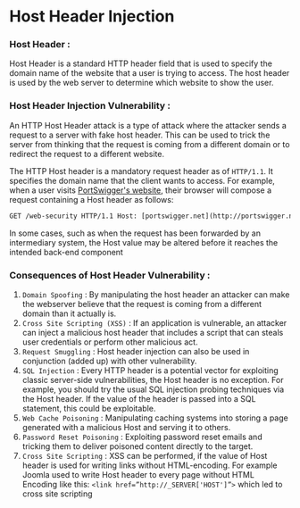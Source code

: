 # Host Header Injection

### Host Header :

Host Header is a standard HTTP header field that is used to specify the domain name of the website that a user is trying to access. The host header is used by the web server to determine which website to show the user. 

### Host Header Injection Vulnerability :

An HTTP Host Header attack is a type of attack where the attacker sends a request to a server with fake host header. This can be used to trick the server from thinking that the request is coming from a different domain or to redirect the request to a different website.

The HTTP Host header is a mandatory request header as of `HTTP/1.1`. It specifies the domain name that the client wants to access. For example, when a user visits [PortSwigger's website](https://portswigger.net/web-security), their browser will compose a request containing a Host header as follows:

```html
GET /web-security HTTP/1.1 Host: [portswigger.net](http://portswigger.net/)
```

In some cases, such as when the request has been forwarded by an intermediary system, the Host value may be altered before it reaches the intended back-end component 

### Consequences of Host Header Vulnerability :

1. `Domain Spoofing` : By manipulating the host header an attacker can make the webserver believe that the request is coming from a different domain than it actually is. 
2. `Cross Site Scripting (XSS)` : If an application is vulnerable, an attacker can inject a malicious host header that includes a script that can steals user credentials or perform other malicious act. 
3. `Request Smuggling` : Host header injection can also be used in conjunction (added up) with other vulnerability.
4. `SQL Injection` : Every HTTP header is a potential vector for exploiting classic server-side vulnerabilities, the Host header is no exception. For example, you should try the usual SQL injection probing techniques via the Host header. If the value of the header is passed into a SQL statement, this could be exploitable.
5. `Web Cache Poisoning` : Manipulating caching systems into storing a page generated with a malicious Host and serving it to others.
6. `Password Reset Poisoning` : Exploiting password reset emails and tricking them to deliver poisoned content directly to the target.
7. `Cross Site Scripting` : XSS can be performed, if the value of Host header is used for writing links without HTML-encoding. For example Joomla used to write Host header to every page without HTML Encoding like this: `<link href=”http://_SERVER['HOST']”>` which led to cross site scripting

